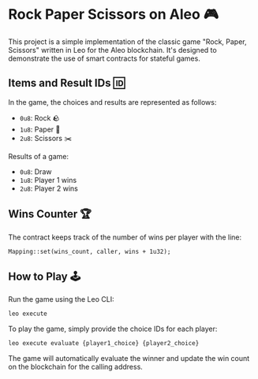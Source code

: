 # Rock Paper Scissors on Aleo 🎮

This project is a simple implementation of the classic game "Rock, Paper, Scissors" written in Leo for the Aleo blockchain. It's designed to demonstrate the use of smart contracts for stateful games.

## Items and Result IDs 🆔

In the game, the choices and results are represented as follows:

- `0u8`: Rock 🪨
- `1u8`: Paper 📜
- `2u8`: Scissors ✂️

Results of a game:

- `0u8`: Draw
- `1u8`: Player 1 wins
- `2u8`: Player 2 wins

## Wins Counter 🏆

The contract keeps track of the number of wins per player with the line:

```Mapping::set(wins_count, caller, wins + 1u32);```

## How to Play 🕹️

Run the game using the Leo CLI:

```bash
leo execute
```

To play the game, simply provide the choice IDs for each player:
```bash
leo execute evaluate {player1_choice} {player2_choice}
```

The game will automatically evaluate the winner and update the win count on the blockchain for the calling address.
